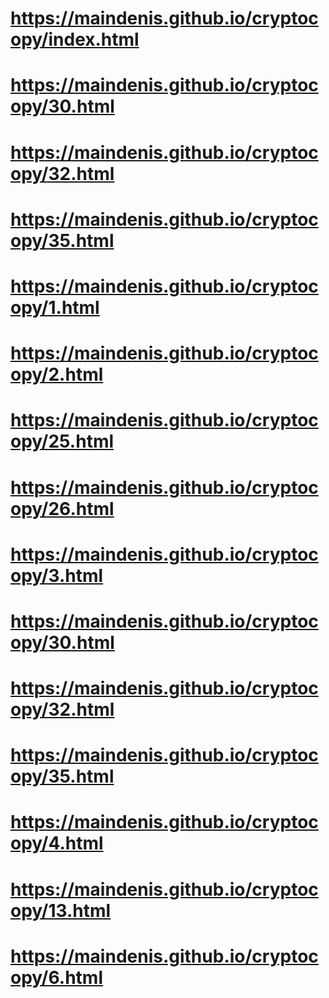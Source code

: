 # https://maindenis.github.io/cryptocopy/index.html
# https://maindenis.github.io/cryptocopy/30.html
# https://maindenis.github.io/cryptocopy/32.html
# https://maindenis.github.io/cryptocopy/35.html
# https://maindenis.github.io/cryptocopy/1.html
# https://maindenis.github.io/cryptocopy/2.html
# https://maindenis.github.io/cryptocopy/25.html
# https://maindenis.github.io/cryptocopy/26.html
# https://maindenis.github.io/cryptocopy/3.html
# https://maindenis.github.io/cryptocopy/30.html
# https://maindenis.github.io/cryptocopy/32.html
# https://maindenis.github.io/cryptocopy/35.html
# https://maindenis.github.io/cryptocopy/4.html
# https://maindenis.github.io/cryptocopy/13.html
# https://maindenis.github.io/cryptocopy/6.html